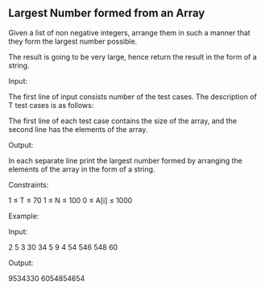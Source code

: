 ## Largest Number formed from an Array ##

Given a list of non negative integers, arrange them in such a manner that they form the largest number possible.

The result is going to be very large, hence return the result in the form of a string.

Input:

The first line of input consists number of the test cases. The description of T test cases is as follows:

The first line of each test case contains the size of the array, and the second line has the elements of the array.


Output:

In each separate line print the largest number formed by arranging the elements of the array in the form of a string.


Constraints:

1 ≤ T ≤ 70
1 ≤ N ≤ 100
0 ≤ A[i] ≤ 1000


Example:

Input:

2
5
3 30 34 5 9
4
54 546 548 60

Output:

9534330
6054854654